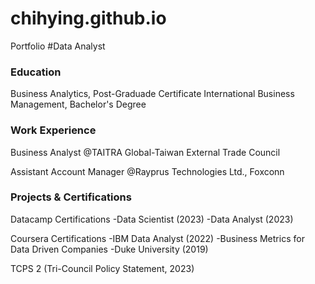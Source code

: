# chihying.github.io
Portfolio
#Data Analyst

### Education
Business Analytics, Post-Graduade Certificate
International Business Management, Bachelor's Degree

### Work Experience
Business Analyst @TAITRA Global-Taiwan External Trade Council

Assistant Account Manager @Rayprus Technologies Ltd., Foxconn

### Projects & Certifications
Datacamp Certifications
-Data Scientist (2023)
-Data Analyst (2023)

Coursera Certifications
-IBM Data Analyst (2022)
-Business Metrics for Data Driven Companies -Duke
University (2019)

TCPS 2 (Tri-Council Policy Statement, 2023)
